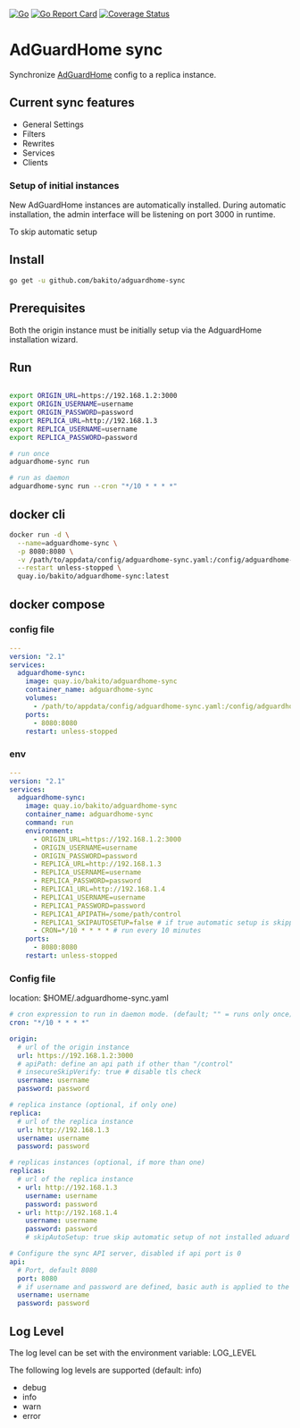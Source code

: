 [![Go](https://github.com/bakito/adguardhome-sync/actions/workflows/go.yml/badge.svg)](https://github.com/bakito/adguardhome-sync/actions/workflows/go.yml)
[![Go Report Card](https://goreportcard.com/badge/github.com/bakito/adguardhome-sync)](https://goreportcard.com/report/github.com/bakito/adguardhome-sync)
[![Coverage Status](https://coveralls.io/repos/github/bakito/adguardhome-sync/badge.svg?branch=main)](https://coveralls.io/github/bakito/adguardhome-sync?branch=main)

# AdGuardHome sync

Synchronize [AdGuardHome](https://github.com/AdguardTeam/AdGuardHome) config to a replica instance.

## Current sync features

- General Settings
- Filters
- Rewrites
- Services
- Clients

### Setup of initial instances

New AdGuardHome instances are automatically installed. During automatic installation, the admin interface will be
listening on port 3000 in runtime.

To skip automatic setup

## Install

```bash
go get -u github.com/bakito/adguardhome-sync
```

## Prerequisites

Both the origin instance must be initially setup via the AdguardHome installation wizard.

## Run

```bash

export ORIGIN_URL=https://192.168.1.2:3000
export ORIGIN_USERNAME=username
export ORIGIN_PASSWORD=password
export REPLICA_URL=http://192.168.1.3
export REPLICA_USERNAME=username
export REPLICA_PASSWORD=password

# run once
adguardhome-sync run

# run as daemon
adguardhome-sync run --cron "*/10 * * * *"
```

## docker cli

```bash
docker run -d \
  --name=adguardhome-sync \
  -p 8080:8080 \
  -v /path/to/appdata/config/adguardhome-sync.yaml:/config/adguardhome-sync.yaml \
  --restart unless-stopped \
  quay.io/bakito/adguardhome-sync:latest
```

## docker compose

### config file

```yaml
---
version: "2.1"
services:
  adguardhome-sync:
    image: quay.io/bakito/adguardhome-sync
    container_name: adguardhome-sync
    volumes:
      - /path/to/appdata/config/adguardhome-sync.yaml:/config/adguardhome-sync.yaml
    ports:
      - 8080:8080
    restart: unless-stopped
```

### env

```yaml
---
version: "2.1"
services:
  adguardhome-sync:
    image: quay.io/bakito/adguardhome-sync
    container_name: adguardhome-sync
    command: run
    environment:
      - ORIGIN_URL=https://192.168.1.2:3000
      - ORIGIN_USERNAME=username
      - ORIGIN_PASSWORD=password
      - REPLICA_URL=http://192.168.1.3
      - REPLICA_USERNAME=username
      - REPLICA_PASSWORD=password
      - REPLICA1_URL=http://192.168.1.4
      - REPLICA1_USERNAME=username
      - REPLICA1_PASSWORD=password
      - REPLICA1_APIPATH=/some/path/control
      - REPLICA1_SKIPAUTOSETUP=false # if true automatic setup is skipped.
      - CRON=*/10 * * * * # run every 10 minutes
    ports:
      - 8080:8080
    restart: unless-stopped
```

### Config file

location: $HOME/.adguardhome-sync.yaml

```yaml
# cron expression to run in daemon mode. (default; "" = runs only once)
cron: "*/10 * * * *"

origin:
  # url of the origin instance
  url: https://192.168.1.2:3000
  # apiPath: define an api path if other than "/control"
  # insecureSkipVerify: true # disable tls check
  username: username
  password: password

# replica instance (optional, if only one)
replica:
  # url of the replica instance
  url: http://192.168.1.3
  username: username
  password: password

# replicas instances (optional, if more than one)
replicas:
  # url of the replica instance
  - url: http://192.168.1.3
    username: username
    password: password
  - url: http://192.168.1.4
    username: username
    password: password
    # skipAutoSetup: true skip automatic setup of not installed aduard home instances

# Configure the sync API server, disabled if api port is 0
api:
  # Port, default 8080
  port: 8080
  # if username and password are defined, basic auth is applied to the sync API 
  username: username
  password: password

```

## Log Level

The log level can be set with the environment variable: LOG_LEVEL

The following log levels are supported (default: info)

- debug
- info
- warn
- error